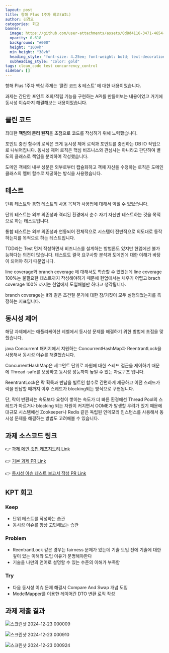 ```yaml
---
layout: post
title: 항해 Plus 1주차 회고(WIL)
author: 김경오
categories: 회고
banner:
  image: https://github.com/user-attachments/assets/0d8d4116-3471-4654-82e8-2b5b558ccc85
  opacity: 0.618
  background: "#000"
  height: "100vh"
  min_height: "38vh"
  heading_style: "font-size: 4.25em; font-weight: bold; text-decoration: underline"
  subheading_style: "color: gold"
tags: clean_code test concurrency_control
sidebar: []
---
```


항해 Plus 1주차 핵심 주제는 ‘클린 코드 & 테스트’ 에 대한 내용이었습니다.

과제는 간단한 포인트 조회/적립 기능을 구현하는 API를 만들어보는 내용이었고 거기에 동시성 이슈까지 해결해보는 내용이었습니다.

## 클린 코드

최대한 **책임의 분리 원칙**을 초점으로 코드를 작성하기 위해 노력했습니다.

포인트 충전 함수의 로직은 크게 동시성 제어 로직과 포인트를 충전하는 DB IO 작업으로 나뉘어집니다. 동시성 제어 로직은 핵심 비즈니스와 관심사는 아니라고 판단하여 별도의 클래스로 책임을 분리하여 작성했습니다.

도메인 객체의 내부 성분은 외부로부터 캡슐화하고 객체 자신을 수정하는 로직은 도메인 클래스의 멤버 함수로 제공하는 방식을 사용했습니다.

## 테스트

단위 테스트와 통합 테스트의 사용 목적과 사용법에 대해서 익힐 수 있었습니다.

단위 테스트는 외부 의존성과 격리된 환경에서 순수 자기 자신만 테스트하는 것을 목적으로 하는 테스트입니다.

통합 테스트는 외부 의존성과 연동되어 전체적으로 시스템이 전반적으로 의도대로 동작하는지를 목적으로 하는 테스트입니다.

TDD라는 Test 먼저 작성하면서 비즈니스를 설계하는 방법론도 있지만 현업에선 불가능하다는 의견이 많습니다. 테스트도 결국 요구사항 분석과 도메인에 대한 이해가 바탕이 되어야 하기 때문입니다.

line coverage와 branch coverage 에 대해서도 학습할 수 있었는데 line coverage 100%는 불필요한 테스트까지 작성해야하기 때문에 현업에서는 채우기 어렵고 brach coverage 100% 까지는 현업에서 도입해볼만 하다고 생각됩니다.

branch coverage는 if와 같은 조건절 분기에 대한 참/거짓이 모두 실행되었는지를 측정하는 지표입니다.

## 동시성 제어

해당 과제에서는 애플리케이션 레벨에서 동시성 문제를 해결하기 위한 방법에 초점을 맞췄습니다.

java Concurrent 패키지에서 지원하는 ConcurrentHashMap과 ReentrantLock을 사용해서 동시성 이슈를 해결했습니다.

ConcurrentHashMap은 세그먼트 단위로 자원에 대한 스레드 접근을 제어하기 때문에 Thread-safe를 보장하고 동시성 성능까지 높일 수 있는 자료구조 입니다.

ReentrantLock은 락 획득과 반납을 빌트인 함수로 간편하게 제공하고 이전 스레드가 락을 반납할 때까지 이후 스레드가 blocking되는 방식으로 구현됩니다.

단, 락이 반환되는 속도보다 요청이 쌓이는 속도가 더 빠른 환경에선 Thread Pool의 스레드가 마르거나 blocking 되는 자원이 커지면서 OOME가 발생할 우려가 있기 때문에 대규모 시스템에선 Zookeeper나 Redis 같은 독립된 인메모리 인스턴스를 사용해서 동시성 문제를 해결하는 방법도 고려해볼 수 있습니다.

## 과제 소스코드 링크

👉 [과제 메인 깃헙 레포지토리 Link](https://github.com/KIM-KYOUNG-OH/hhplus-1st-week)  

👉 [기본 과제 PR Link](https://github.com/KIM-KYOUNG-OH/hhplus-1st-week/pull/1)

👉 [동시성 이슈 테스트 보고서 작성 PR Link](https://github.com/KIM-KYOUNG-OH/hhplus-1st-week/pull/2)

## KPT 회고

### Keep

- 단위 테스트를 작성하는 습관
- 동시성 이슈를 항상 고민해보는 습관

### Problem

- ReentrantLock 같은 경우는 fairness 문제가 있는데 기술 도입 전에 기술에 대한 깊이 있는 이해와 도입 이유가 분명해야한다
- 기술을 나만의 언어로 설명할 수 있는 수준의 이해가 부족함

### Try

- 다음 동시성 이슈 문제 해결시 Compare And Swap 개념 도입
- ModelMapper를 이용한 레이어간 DTO 변환 로직 작성

## 과제 제출 결과

![스크린샷 2024-12-23 000009](https://github.com/user-attachments/assets/25987210-aa29-4ccd-a21d-979dd8903cec)  

![스크린샷 2024-12-23 000910](https://github.com/user-attachments/assets/2508e65b-81d6-4dd0-b060-eb735332f91b)  

![스크린샷 2024-12-23 000924](https://github.com/user-attachments/assets/8e6f73db-1d55-4165-b3ae-91bdc284de9a)  


